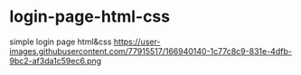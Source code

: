 # login-page-html-css
simple login page html&amp;css
https://user-images.githubusercontent.com/77915517/166940140-1c77c8c9-831e-4dfb-9bc2-af3da1c59ec6.png
